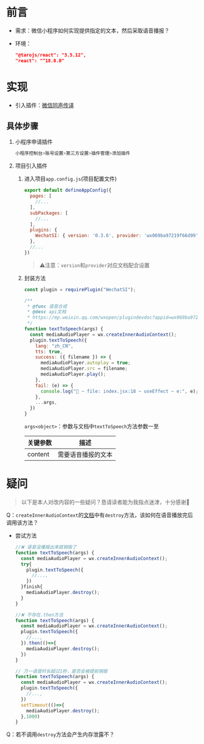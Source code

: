 # 前言

* 需求：微信小程序如何实现提供指定的文本，然后采取语音播报？

* 环境：

  ````json
  "@tarojs/react": "3.5.12",
  "react": "^18.0.0"
  ````

# 实现

* 引入插件：[微信同声传译](https://mp.weixin.qq.com/wxopen/plugindevdoc?appid=wx069ba97219f66d99&token=1441399898&lang=zh_CN)

## 具体步骤

1. 小程序申请插件

   ````bash
   小程序控制台>账号设置>第三方设置>插件管理>添加插件
   ````

2. 项目引入插件

   1. 进入项目`app.config.js`(项目配置文件)

      ````javascript
      export default defineAppConfig({
        pages: [
          //...
        ],
        subPackages: [
          //...
        ],
        plugins: {
          WechatSI: { version: '0.3.6', provider: 'wx069ba97219f66d99' },
        },
        //...
      })
      
      ````

      > ⚠️注意：`version`和`provider`对应文档配合设置

   2. 封装方法

      ````javascript
      const plugin = requirePlugin("WechatSI");
      
      /**
       * @func 语音合成
       * @desc api文档
       * https://mp.weixin.qq.com/wxopen/plugindevdoc?appid=wx069ba97219f66d99&token=1441399898&lang=zh_CN
       */
      function textToSpeech(args) {
        const mediaAudioPlayer = wx.createInnerAudioContext();
        plugin.textToSpeech({
          lang: "zh_CN",
          tts: true,
          success: ({ filename }) => {
            mediaAudioPlayer.autoplay = true;
            mediaAudioPlayer.src = filename;
            mediaAudioPlayer.play();
          },
          fail: (e) => {
            console.log("🚀 ~ file: index.jsx:18 ~ useEffect ~ e:", e);
          },
          ...args,
        })
      }
      ````

      `args<object>`：参数与文档中`textToSpeech`方法参数一至

      | 关键参数 | 描述               |
      | -------- | ------------------ |
      | content  | 需要语音播报的文本 |

# 疑问

> 以下是本人对改内容的一些疑问？恳请读者能为我指点迷津，十分感谢🙏

Q：`createInnerAudioContext`的[文档](https://developers.weixin.qq.com/miniprogram/dev/api/media/audio/wx.createInnerAudioContext.html)中有`destroy`方法，该如何在语音播放完后调用该方法？

* 尝试方法

  ````javascript
  //❌ 语音没播报出来就销毁了
  function textToSpeech(args) {
    const mediaAudioPlayer = wx.createInnerAudioContext();
    try{
      plugin.textToSpeech({
        //...,
      }) 
    }finish{
      mediaAudioPlayer.destroy();
    }
  }
  
  //❌ 不存在.then方法
  function textToSpeech(args) {
    const mediaAudioPlayer = wx.createInnerAudioContext();
    plugin.textToSpeech({
      //...,
    }).then(()=>{
      mediaAudioPlayer.destroy();
    })
  }
  
  // 万一语音时长超过1秒，是否会被提前销毁
  function textToSpeech(args) {
    const mediaAudioPlayer = wx.createInnerAudioContext();
    plugin.textToSpeech({
      //...,
    })
    setTimeout(()=>{
      mediaAudioPlayer.destroy();
    },1000)
  }
  ````

Q：若不调用`destroy`方法会产生内存泄露不？

